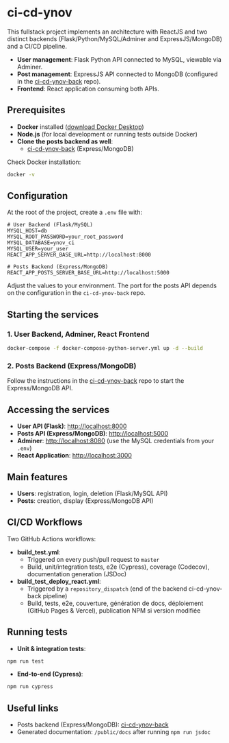 # ci-cd-ynov

This fullstack project implements an architecture with ReactJS and two distinct backends (Flask/Python/MySQL/Adminer and ExpressJS/MongoDB) and a CI/CD pipeline.

- **User management**: Flask Python API connected to MySQL, viewable via Adminer.
- **Post management**: ExpressJS API connected to MongoDB (configured in the [ci-cd-ynov-back](https://github.com/Arseid/ci-cd-ynov-back) repo).
- **Frontend**: React application consuming both APIs.

## Prerequisites

- **Docker** installed ([download Docker Desktop](https://www.docker.com/products/docker-desktop))
- **Node.js** (for local development or running tests outside Docker)
- **Clone the posts backend as well**:  
  - [ci-cd-ynov-back](https://github.com/Arseid/ci-cd-ynov-back) (Express/MongoDB)

Check Docker installation:
```bash
docker -v
```

## Configuration

At the root of the project, create a `.env` file with:
```env
# User Backend (Flask/MySQL)
MYSQL_HOST=db
MYSQL_ROOT_PASSWORD=your_root_password
MYSQL_DATABASE=ynov_ci
MYSQL_USER=your_user
REACT_APP_SERVER_BASE_URL=http://localhost:8000

# Posts Backend (Express/MongoDB)
REACT_APP_POSTS_SERVER_BASE_URL=http://localhost:5000
```
Adjust the values to your environment. The port for the posts API depends on the configuration in the `ci-cd-ynov-back` repo.

## Starting the services

### 1. User Backend, Adminer, React Frontend
```bash
docker-compose -f docker-compose-python-server.yml up -d --build
```

### 2. Posts Backend (Express/MongoDB)
Follow the instructions in the [ci-cd-ynov-back](https://github.com/Arseid/ci-cd-ynov-back) repo to start the Express/MongoDB API.

## Accessing the services

- **User API (Flask)**: [http://localhost:8000](http://localhost:8000)
- **Posts API (Express/MongoDB)**: [http://localhost:5000](http://localhost:5000)
- **Adminer**: [http://localhost:8080](http://localhost:8080) (use the MySQL credentials from your `.env`)
- **React Application**: [http://localhost:3000](http://localhost:3000)

## Main features

- **Users**: registration, login, deletion (Flask/MySQL API)
- **Posts**: creation, display (Express/MongoDB API)

## CI/CD Workflows

Two GitHub Actions workflows:

- **build_test.yml**:
  - Triggered on every push/pull request to `master`
  - Build, unit/integration tests, e2e (Cypress), coverage (Codecov), documentation generation (JSDoc)
- **build_test_deploy_react.yml**:
  - Triggered by a `repository_dispatch` (end of the backend ci-cd-ynov-back pipeline)
  - Build, tests, e2e, couverture, génération de docs, déploiement (GitHub Pages & Vercel), publication NPM si version modifiée

## Running tests

- **Unit & integration tests**:
```bash
npm run test
```
- **End-to-end (Cypress)**:
```bash
npm run cypress
```

## Useful links

- Posts backend (Express/MongoDB): [ci-cd-ynov-back](https://github.com/Arseid/ci-cd-ynov-back)
- Generated documentation: `/public/docs` after running `npm run jsdoc`
